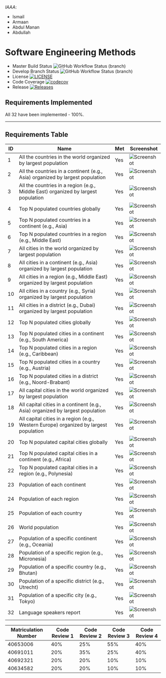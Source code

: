 *IAAA*:
- Ismail
- Armaan
- Abdul Manan
- Abdullah




# Software Engineering Methods
* Master Build Status ![GitHub Workflow Status (branch)](https://img.shields.io/github/actions/workflow/status/ismail5626/iaaa/main.yml?branch=master)
* Develop Branch Status ![GitHub Workflow Status (branch)](https://img.shields.io/github/actions/workflow/status/ismail5626/iaaa/main.yml?branch=develop)
* License [![LICENSE](https://img.shields.io/github/license/ismail5626/iaaa.svg?style=flat-square)](https://github.com/ismail5626/iaaa/blob/master/LICENSE)
* Code Coverage [![codecov](https://codecov.io/github/ismail5626/IAAA/branch/develop/graph/badge.svg?token=G6VRSNOJP4)](https://codecov.io/github/ismail5626/IAAA)
* Release [![Releases](https://img.shields.io/github/release/ismail5626/iaaa/all.svg?style=flat-square)](https://github.com/ismail5626/iaaa/releases)


## **Requirements Implemented**
All 32 have been implemented - 100%.

---

## **Requirements Table**

| ID | Name                                                                                  | Met | Screenshot                        |
|----|---------------------------------------------------------------------------------------|-----|-----------------------------------|
| 1  | All the countries in the world organized by largest population                        | Yes | ![Screenshot](screenshots/1.png)  |
| 2  | All the countries in a continent (e.g., Asia) organized by largest population         | Yes | ![Screenshot](screenshots/2.png)  |
| 3  | All the countries in a region (e.g., Middle East) organized by largest population     | Yes | ![Screenshot](screenshots/3.png)  |
| 4  | Top N populated countries globally                                                    | Yes | ![Screenshot](screenshots/4.png)  |
| 5  | Top N populated countries in a continent (e.g., Asia)                                 | Yes | ![Screenshot](screenshots/5.png)  |
| 6  | Top N populated countries in a region (e.g., Middle East)                             | Yes | ![Screenshot](screenshots/6.png)  |
| 7  | All cities in the world organized by largest population                               | Yes | ![Screenshot](screenshots/7.png)  |
| 8  | All cities in a continent (e.g., Asia) organized by largest population                | Yes | ![Screenshot](screenshots/8.png)  |
| 9  | All cities in a region (e.g., Middle East) organized by largest population            | Yes | ![Screenshot](screenshots/9.png)  |
| 10 | All cities in a country (e.g., Syria) organized by largest population                 | Yes | ![Screenshot](screenshots/10.png) |
| 11 | All cities in a district (e.g., Dubai) organized by largest population                | Yes | ![Screenshot](screenshots/11.png) |
| 12 | Top N populated cities globally                                                       | Yes | ![Screenshot](screenshots/12.png) |
| 13 | Top N populated cities in a continent (e.g., South America)                           | Yes | ![Screenshot](screenshots/13.png) |
| 14 | Top N populated cities in a region (e.g., Caribbean)                                  | Yes | ![Screenshot](screenshots/14.png) |
| 15 | Top N populated cities in a country (e.g., Austria)                                   | Yes | ![Screenshot](screenshots/15.png) |
| 16 | Top N populated cities in a district (e.g., Noord-Brabant)                            | Yes | ![Screenshot](screenshots/16.png) |
| 17 | All capital cities in the world organized by largest population                       | Yes | ![Screenshot](screenshots/17.png) |
| 18 | All capital cities in a continent (e.g., Asia) organized by largest population        | Yes | ![Screenshot](screenshots/18.png) |
| 19 | All capital cities in a region (e.g., Western Europe) organized by largest population | Yes | ![Screenshot](screenshots/19.png) |
| 20 | Top N populated capital cities globally                                               | Yes | ![Screenshot](screenshots/20.png) |
| 21 | Top N populated capital cities in a continent (e.g., Africa)                          | Yes | ![Screenshot](screenshots/21.png) |
| 22 | Top N populated capital cities in a region (e.g., Polynesia)                          | Yes | ![Screenshot](screenshots/22.png) |
| 23 | Population of each continent                                                          | Yes | ![Screenshot](screenshots/23.png) |
| 24 | Population of each region                                                             | Yes | ![Screenshot](screenshots/24.png) |
| 25 | Population of each country                                                            | Yes | ![Screenshot](screenshots/25.png) |
| 26 | World population                                                                      | Yes | ![Screenshot](screenshots/26.png) |
| 27 | Population of a specific continent (e.g., Oceania)                                    | Yes | ![Screenshot](screenshots/27.png) |
| 28 | Population of a specific region (e.g., Micronesia)                                    | Yes | ![Screenshot](screenshots/28.png) |
| 29 | Population of a specific country (e.g., Bhutan)                                       | Yes | ![Screenshot](screenshots/29.png) |
| 30 | Population of a specific district (e.g., Utrecht)                                     | Yes | ![Screenshot](screenshots/30.png) |
| 31 | Population of a specific city (e.g., Tokyo)                                           | Yes | ![Screenshot](screenshots/31.png) |
| 32 | Language speakers report                                                              | Yes | ![Screenshot](screenshots/32.png) |




| Matriculation Number | Code Review 1 | Code Review 2 | Code Review 3 | Code Review 4 |
|----------------------|---------------|---------------|---------------|---------------|
| 40653006             | 40%           | 25%           | 55%           | 40%           |
| 40691011             | 20%           | 35%           | 25%           | 40%           |
| 40692321             | 20%           | 20%           | 10%           | 10%           |
| 40634582             | 20%           | 20%           | 10%           | 10%           |

